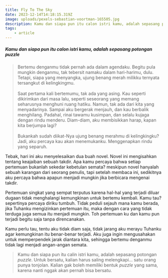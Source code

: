 ```yaml
---
title: Fly To The Sky
date: 2023-12-14T14:18:15.319Z
image: uploads/pexels-sebastian-voortman-165505.jpg
description: K﻿amu dan siapa pun itu calon istri kamu, adalah sepasang potongan puzzle
tags: 
    - article
---
```

##### K﻿amu dan siapa pun itu calon istri kamu, adalah sepasang potongan puzzle

> Bertemu denganmu tidak pernah ada dalam agendaku. Begitu pula mungkin denganmu, tak tebersit namaku dalam hari-harimu, dulu. Tetapi, siapa yang menyangka, ujung benang merah milikku ternyata tersangkut di kelingkingmu.\
> \
> Saat pertama kali bertemumu, tak ada yang asing. Kau seperti\
> dikirimkan dari masa lalu, seperti seseorang yang memang seharusnya menghuni ruang hatiku. Namun, tak ada dari kita yang menyadarinya. Sampai aku bergerak menjauh, dan kau berbalik menghilang. Padahal, rinai tawamu kusimpan, dan selalu kujaga dengan rindu menderu. Diam-diam, aku membisikkan harap, kapan kita berjumpa lagi?\
> \
> Bukankah sudah diikat-Nya ujung benang merahmu di kelingkingku? Jadi, aku percaya kau akan menemukanku. Menggenapkan rindu yang separuh.

T﻿ebak, hari ini aku menyelesaikan dua buah novel. Novel ini mengisahkan tentang keajaiban sebuah takdir. Apa kamu percaya bahwa setiap pertemuan bukanlah sekedar kebetulan semata? meskipun novel hanyalah sebuah karangan dari seorang penulis, tapi setelah membaca ini, sedikitnya aku percaya bahwa apapun menjadi mungkin jika berbicara mengenai takdir.

P﻿ertemuan singkat yang sempat terputus karena hal-hal yang terjadi diluar dugaan tidak menghalangi kemungkinan untuk bertemu kembali. Kamu tau? sepertinya percaya diriku tumbuh. Tidak peduli sejauh mana kamu berada, jika Tuhanku mengizinkan pertemuan itu, maka dengan cara yang tidak terduga juga semua itu menjadi mungkin. Toh pertemuan ku dan kamu pun terjadi begitu saja tanpa direncanakan. 

K﻿amu perlu tau, tentu aku tidak diam saja, tidak jarang aku merayu Tuhanku agar kemungkinan itu benar-benar terjadi. Aku juga ingin mengusahakan untuk memperpendek jarak diantara kita, sehingga bertemu denganmu tidak lagi menjadi angan-angan semata.

> K﻿amu dan siapa pun itu calin istri kamu, adalah sepasang potongan *puzzle*. Untuk bersatu, kalian harus saling melengkapi... satu orang punya tonjolan. Kalian gak boleh memiliki bentuk *puzzle* yang sama, karena nanti nggak akan pernah bisa bersatu.